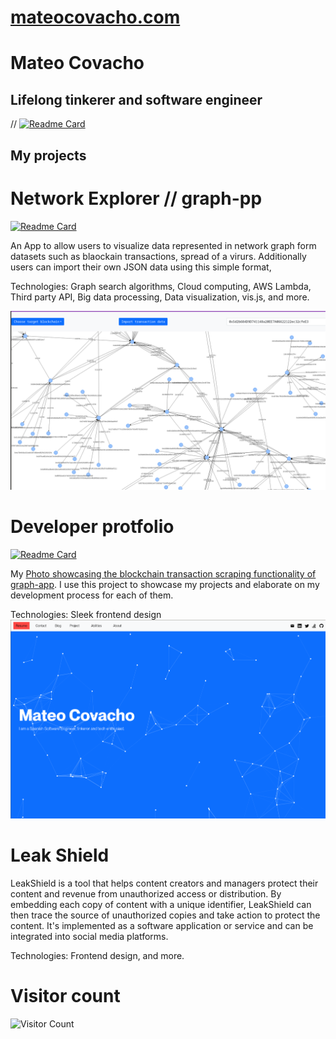 # [mateocovacho.com](https://mateocovacho.com/)

# Mateo Covacho

## Lifelong tinkerer and software engineer  


// [![Readme Card](https://myreadme.vercel.app/api/embed/mateo-covacho?panels=toprepositories,toplanguages,commitgraph,userstatistics)](https://myreadme.vercel.app/api/embed/mateo-covacho?panels=toprepositories,toplanguages,commitgraph,userstatistics)

## My projects

# Network Explorer //  graph-pp
[![Readme Card](https://github-readme-stats.vercel.app/api/pin/?username=mateo-covacho&repo=graph-app)](https://github.com/mateo-covacho/graph-app)

An App to allow users to visualize data represented in network graph form datasets such as blaockain transactions, spread of a virurs. Additionally users can import their own JSON data using this simple format, 

Technologies: Graph search algorithms, Cloud computing, AWS Lambda, Third party API, Big data processing, Data visualization, vis.js, and more.

![Alt text](image.png)


# Developer protfolio
[![Readme Card](https://github-readme-stats.vercel.app/api/pin/?username=mateo-covacho&repo=portfolio-mk2)](https://github.com/mateo-covacho/graph-app)

My [Photo showcasing the blockchain transaction scraping functionality of graph-app](https://mateocovacho.com/). I use this project to showcase my projects and elaborate on my development process for each of them.

Technologies: Sleek frontend design
![Photo showcasing the main page of my portfolio](image-1.png)

# Leak Shield


LeakShield is a tool that helps content creators and managers protect their content and revenue from unauthorized access or distribution. By embedding each copy of content with a unique identifier, LeakShield can then trace the source of unauthorized copies and take action to protect the content. It's implemented as a software application or service and can be integrated into social media platforms.

Technologies: Frontend design, and more.




# Visitor count
![Visitor Count](https://profile-counter.glitch.me/mateo-covacho/count.svg)
